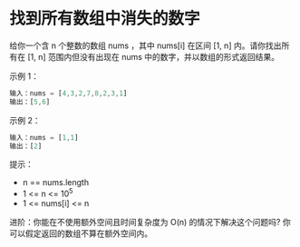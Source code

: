 # 找到所有数组中消失的数字

给你一个含 n 个整数的数组 nums ，其中 nums[i] 在区间 [1, n] 内。请你找出所有在 [1, n] 范围内但没有出现在 nums 中的数字，并以数组的形式返回结果。

示例 1：

```ts
输入：nums = [4,3,2,7,8,2,3,1]
输出：[5,6]
```

示例 2：

```ts
输入：nums = [1,1]
输出：[2]
```

提示：

- n == nums.length
- 1 <= n <= 10<sup>5</sup>
- 1 <= nums[i] <= n

进阶：你能在不使用额外空间且时间复杂度为 O(n) 的情况下解决这个问题吗? 你可以假定返回的数组不算在额外空间内。
